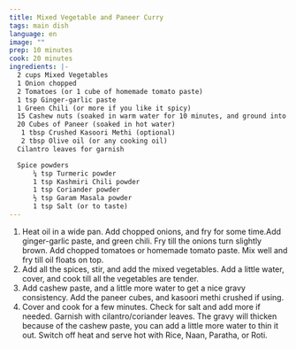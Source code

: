 ```yaml
---
title: Mixed Vegetable and Paneer Curry
tags: main dish
language: en
image: ""
prep: 10 minutes
cook: 20 minutes
ingredients: |-
  2 cups Mixed Vegetables
  1 Onion chopped
  2 Tomatoes (or 1 cube of homemade tomato paste)
  1 tsp Ginger-garlic paste
  1 Green Chili (or more if you like it spicy)
  15 Cashew nuts (soaked in warm water for 10 minutes, and ground into a paste)
  20 Cubes of Paneer (soaked in hot water)
   1 tbsp Crushed Kasoori Methi (optional)
   2 tbsp Olive oil (or any cooking oil)
  Cilantro leaves for garnish

  Spice powders
      ¼ tsp Turmeric powder
      1 tsp Kashmiri Chili powder
      1 tsp Coriander powder
      ½ tsp Garam Masala powder
      1 tsp Salt (or to taste)
---
```

1. Heat oil in a wide pan. Add chopped onions, and fry for some time.Add ginger-garlic paste, and green chili. Fry till the onions turn slightly brown.
   Add chopped tomatoes or homemade tomato paste. Mix well and fry till oil floats on top.
2. Add all the spices, stir, and add the mixed vegetables. Add a little water, cover, and cook till all the vegetables are tender. 
3. Add cashew paste, and a little more water to get a nice gravy consistency.
       Add the paneer cubes, and kasoori methi crushed if using. 
4. Cover and cook for a few minutes. Check for salt and add more if needed. Garnish with cilantro/coriander leaves. The gravy will thicken because of the cashew paste, you can add a little more water to thin it out. Switch off heat and serve hot with Rice, Naan, Paratha, or Roti.